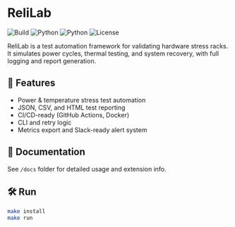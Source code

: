 
# ReliLab

![Build](https://img.shields.io/badge/build-passing-brightgreen)
![Python](https://img.shields.io/badge/python-3.9-blue)
![Python](https://img.shields.io/badge/python-3.11-blue)
![License](https://img.shields.io/badge/license-MIT-yellow)

ReliLab is a test automation framework for validating hardware stress racks. It simulates power cycles, thermal testing, and system recovery, with full logging and report generation.

## 🚀 Features
- Power & temperature stress test automation
- JSON, CSV, and HTML test reporting
- CI/CD-ready (GitHub Actions, Docker)
- CLI and retry logic
- Metrics export and Slack-ready alert system

## 📄 Documentation
See `/docs` folder for detailed usage and extension info.

## 🛠️ Run
```bash
make install
make run
```
